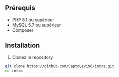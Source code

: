 
## Prérequis
- PHP 8.1 ou supérieur
- MySQL 5.7 ou supérieur
- Composer

## Installation

1. Clonez le repository
```bash
git clone https://github.com/CaptnLevi96/intra.git
cd intra